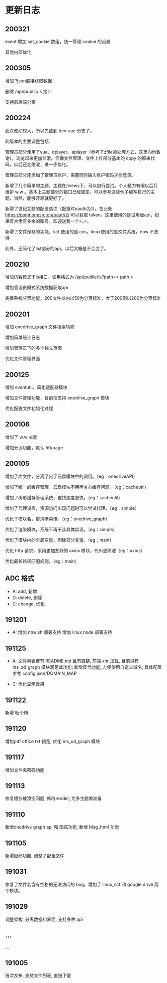 # 更新日志

## 200321

event 增加 set_cookie 数组，统一管理 cookie 的设置

其他内部优化

## 200305

增加 ?json直接获取数据

删除 /api/public/ls 接口

支持前后端分离


## 200224

此次改动较大，所以先放到 dev-vue 分支了。

此版本的主要调整包括:

管理员部分使用了vue、dplayer、aplayer（参考了zfile的处理方式，这里向他致谢），浏览起来更加丝滑。但像文件管理、文件上传部分基本的 copy 的原来代码，以后还会修改，进一步优化。

管理员部分还添加了管理员账户，需要同时输入账户密码才能登录。

新增了几个简单的主题，主题在/views下，可以自行尝试。个人精力有限以后只维护 w.w 。基本上主题部分的接口已经固定，可以参考这些例子编写自己的主题，当然，能够开源就更好了。

新增了世纪互联的配置选项（配置时oauth为1），在此处 https://point.onesrc.cn/oauth2/ 可以获取 token。这里使用的是试用版api，如果有大佬有多余的账号，欢迎送我一个>_<。

新增了文件保存的功能，scf 使用的是 cos，linux使用的是文件系统，now 不支持

此外，还简化了list部分的api，以后大概是不会变了。


## 200210

增加访客模式下ls接口，调用格式为 /api/public/ls?path=< path >

增加管理员模式系统数据获取api

完善系统分页功能，200文件以内以50为分页标准，大于200则以200为分页标准


## 200201

增加 onedrive_graph 文件搜索功能

增加简单统计日志

增加管理员下的多个独立页面

优化文件管理界面

## 200125

增加 eventutil，简化适配器模块

增加文件管理功能，目前仅支持 onedrive_graph 模块

优化配置文件初始化过程

## 200106

增加了 w.w 主题

增加分页功能，默认 50/page

## 200105

增加了库文件，分离了出了云盘模块中的调用。（eg：onedriveAPI）

增加了统一的缓存管理，云盘模块不用再关心缓存问题。（eg：cacheutil）

增加了树形缓存管理系统，查找速度更快。（eg：cacheutil）

增加了代理设置，资源访问出现问题时可以尝试代理。（eg：simple）


优化了模块名，更清晰易懂。（eg：onedrive_graph）

优化了渲染模块，系统不再干涉具体实现。（eg：simple）

优化了模块内的全局变量，删除部分变量。（eg：main）

优化 http 请求，采用更加友好的 axios 模块，代码更简洁（eg：axios）

优化最长路径匹配规则。（eg：main）

## ADC 格式

- A: add, 新增
- D: delete, 删除
- C: change, 优化

## 191201

- A:
增加 now.sh 部署支持
增加 linux node 部署支持

## 191125

- A: 
文件列表若有 README.md 且有直链, 前端 xhr 加载, 目前只有 ms_od_graph 模块满足此功能;
新增反代功能, 方便使用自定义域名, 具体配置参考 config.json/DOMAIN_MAP 

- C: 
优化显示效果

## 191122

新增 吐个槽

## 191120

增加pdf office txt 预览, 优化 ms_od_graph 模块

## 191117

增加文件夹密码功能

## 191113

修复缓存被清空问题, 修改render, 为多主题做准备

## 191110

新增onedrive graph api 和 图床功能, 新增 Msg_html 功能

## 191105

新增密码功能, 调整了配置文件

## 191031

修复了文件名含有空格的无法访问的 bug。增加了 linux_scf 和 google drive 两个模块。

## 191029

调整架构, 分离数据和界面, 支持多种 api

## ...

...

## 191005

首次发布, 支持文件列表, 直链下载
